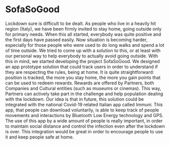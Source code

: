 # SofaSoGood
Lockdown sure is difficult to be dealt. As people who live in a heavily hit region (Italy), we have been firmly invited to stay home, going outside only for primary needs. When this all started, everybody was quite positive and the first days have passed easily. Now situation is becoming harder, especially for those people who were used to do long walks and spend a lot of time outside. We tried to come up with a solution to this, or at least with our personal way to help everybody to actually avoid going outside. With this in mind, we started developing the project SofaSoGood.
We designed an app prototype solution that could track users in order to understand if they are respecting the rules, being at home. It is quite straightforward: position is tracked, the more you stay home, the more you gain points that can be used to redeem rewards.
Rewards are offered by Partners, both Companies and Cultural entities (such as museums or cinemas). This way, Partners can actively take part in the challenge and help population dealing with the lockdown.
Our idea is that in future, this solution could be integrated with the national Covid-19 related Italian app called Immuni. This app, that people can download voluntarily, is able to keep track of people movements and interactions by Bluetooth Low Energy technology and GPS. The use of this app by a wide amount of people is really important, in order to maintain social distance and control the infection even after the lockdown is over. This integration would be great in order to encourage people to use it and keep people safe at home.

